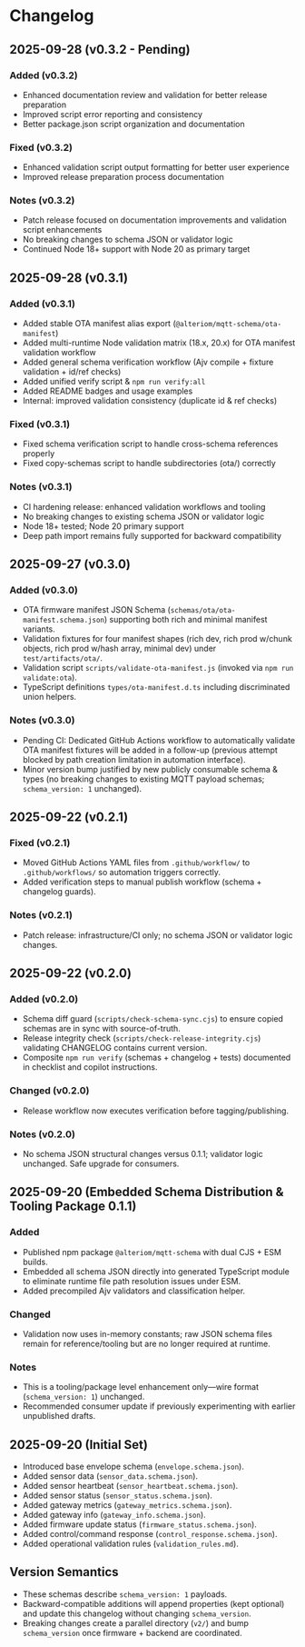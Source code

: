 # Changelog

## 2025-09-28 (v0.3.2 - Pending)

### Added (v0.3.2)

- Enhanced documentation review and validation for better release preparation
- Improved script error reporting and consistency
- Better package.json script organization and documentation

### Fixed (v0.3.2)

- Enhanced validation script output formatting for better user experience
- Improved release preparation process documentation

### Notes (v0.3.2)

- Patch release focused on documentation improvements and validation script enhancements
- No breaking changes to schema JSON or validator logic
- Continued Node 18+ support with Node 20 as primary target

## 2025-09-28 (v0.3.1)

### Added (v0.3.1)

- Added stable OTA manifest alias export (`@alteriom/mqtt-schema/ota-manifest`)
- Added multi-runtime Node validation matrix (18.x, 20.x) for OTA manifest validation workflow
- Added general schema verification workflow (Ajv compile + fixture validation + id/ref checks)
- Added unified verify script & `npm run verify:all`
- Added README badges and usage examples
- Internal: improved validation consistency (duplicate id & ref checks)

### Fixed (v0.3.1)

- Fixed schema verification script to handle cross-schema references properly
- Fixed copy-schemas script to handle subdirectories (ota/) correctly

### Notes (v0.3.1)

- CI hardening release: enhanced validation workflows and tooling
- No breaking changes to existing schema JSON or validator logic
- Node 18+ tested; Node 20 primary support
- Deep path import remains fully supported for backward compatibility

## 2025-09-27 (v0.3.0)

### Added (v0.3.0)

- OTA firmware manifest JSON Schema (`schemas/ota/ota-manifest.schema.json`) supporting both rich and minimal manifest variants.
- Validation fixtures for four manifest shapes (rich dev, rich prod w/chunk objects, rich prod w/hash array, minimal dev) under `test/artifacts/ota/`.
- Validation script `scripts/validate-ota-manifest.js` (invoked via `npm run validate:ota`).
- TypeScript definitions `types/ota-manifest.d.ts` including discriminated union helpers.

### Notes (v0.3.0)

- Pending CI: Dedicated GitHub Actions workflow to automatically validate OTA manifest fixtures will be added in a follow-up (previous attempt blocked by path creation limitation in automation interface).
- Minor version bump justified by new publicly consumable schema & types (no breaking changes to existing MQTT payload schemas; `schema_version: 1` unchanged).

## 2025-09-22 (v0.2.1)

### Fixed (v0.2.1)

- Moved GitHub Actions YAML files from `.github/workflow/` to `.github/workflows/` so automation triggers correctly.
- Added verification steps to manual publish workflow (schema + changelog guards).

### Notes (v0.2.1)

- Patch release: infrastructure/CI only; no schema JSON or validator logic changes.

## 2025-09-22 (v0.2.0)

### Added (v0.2.0)

- Schema diff guard (`scripts/check-schema-sync.cjs`) to ensure copied schemas are in sync with source-of-truth.
- Release integrity check (`scripts/check-release-integrity.cjs`) validating CHANGELOG contains current version.
- Composite `npm run verify` (schemas + changelog + tests) documented in checklist and copilot instructions.

### Changed (v0.2.0)

- Release workflow now executes verification before tagging/publishing.

### Notes (v0.2.0)

- No schema JSON structural changes versus 0.1.1; validator logic unchanged. Safe upgrade for consumers.


## 2025-09-20 (Embedded Schema Distribution & Tooling Package 0.1.1)

### Added

- Published npm package `@alteriom/mqtt-schema` with dual CJS + ESM builds.
- Embedded all schema JSON directly into generated TypeScript module to eliminate runtime file path resolution issues under ESM.
- Added precompiled Ajv validators and classification helper.

### Changed

- Validation now uses in-memory constants; raw JSON schema files remain for reference/tooling but are no longer required at runtime.

### Notes

- This is a tooling/package level enhancement only—wire format (`schema_version: 1`) unchanged.
- Recommended consumer update if previously experimenting with earlier unpublished drafts.

## 2025-09-20 (Initial Set)

- Introduced base envelope schema (`envelope.schema.json`).
- Added sensor data (`sensor_data.schema.json`).
- Added sensor heartbeat (`sensor_heartbeat.schema.json`).
- Added sensor status (`sensor_status.schema.json`).
- Added gateway metrics (`gateway_metrics.schema.json`).
- Added gateway info (`gateway_info.schema.json`).
- Added firmware update status (`firmware_status.schema.json`).
- Added control/command response (`control_response.schema.json`).
- Added operational validation rules (`validation_rules.md`).

## Version Semantics

- These schemas describe `schema_version: 1` payloads.
- Backward-compatible additions will append properties (kept optional) and update this changelog without changing `schema_version`.
- Breaking changes create a parallel directory (`v2/`) and bump `schema_version` once firmware + backend are coordinated.
